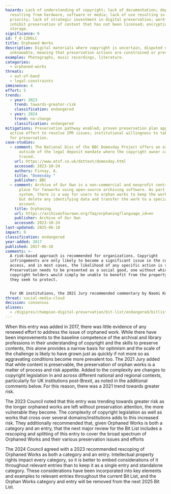 ```yaml
---
hazards: Lack of understanding of copyright; lack of documentation; dependencies
  resulting from hardware, software or media; lack of use resulting in lack of
  priority; lack of strategic investment in digital preservation; workflows that
  inhibit preservation of content that has not been licensed; encryption; poor
  storage.
significance: 6
id: f_d-IZHbLC
title: Orphaned Works
description: Digital materials where copyright is uncertain, disputed or
  unknowable, meaning that preservation actions are constrained or prevented.
examples: Photographs, music recordings, literature.
categories:
  - orphaned-works
threats:
  - out-of-band
  - legal-constraints
imminence: 4
effort: 5
trends:
  - year: 2023
    trend: towards-greater-risk
    classification: endangered
  - year: 2024
    trend: no-change
    classification: endangered
mitigations: Preservation pathway enabled; proven preservation plan applied;
  active effort to resolve IPR issues; institutional willingness to take risks
  for preservation.
case-studies:
  - comment: The National Disc of the BBC Domesday Project offers an example of loss
      outside of the legal deposit mandate where the copyright owner cannot be
      traced.
    url: https://www.atsf.co.uk/dottext/domesday.html
    accessed: 2023-10-24
    authors: Finnay, A.
    title: "Domesday "
    publisher: BBC
  - comment: Archive of Our Own is a non-commercial and nonprofit central hosting
      place for fanworks using open-source archiving software. As part of their
      system, there is a way for users to orphan works to keep the work active
      but delete any identifying data and transfer the work to a special
      account.
    title: Orphaning
    url: https://archiveofourown.org/faq/orphaning?language_id=en
    publisher: Archive of Our Own
    accessed: 2023-10-24
last-updated: 2025-06-10
impact: 9
classification: endangered
year-added: 2017
published: 2017-06-10
comments: >-
  A risk-based approach is recommended for organizations. Copyright
  infringements are only likely to become a significant issue in the context of
  access, and in most cases, the likelihood of any specific action is small.
  Preservation needs to be presented as a social good, one without which
  copyright holders would simply be unable to benefit from the property rights
  they seek to protect.


  For UK institutions, the 2021 Jury recommended commentary by Naomi Korn on the status of orphan works and the impact of Brexit – that UK institutions are no longer able to make use of the EU Orphan Works Directive and the alternative Orphan Works Licensing Scheme is costly*.* A list of resources is available at [](<>)[https://naomikorn.com/resources/](<>). For those in the UK, there is also the UK Copyright and Creative Economy Centre (CREATe) for resources on orphan works and copyright more broadly at [](<>)[https://www.create.ac.uk/resources/](<>).
threat: social-media-cloud
decision: consensus
aliases:
  - /digipres/champion-digital-preservation/bit-list/endangered/bitlist-orphaned-works
---
```

When this entry was added in 2017, there was little evidence of any renewed effort to address the issue of orphaned work. While there have been improvements to the baseline competence of the archival and library professions in their understanding of copyright and the skills to preserve contents, this alone provides a narrow basis for optimism and the scale of the challenge is likely to have grown just as quickly if not more so as aggravating conditions become more prevalent too. The 2021 Jury added that while content is preservable, the preservation of orphan works is a matter of process and risk appetite. Added to the complexity are changes to copyright legislation in and across different national and regional contexts, particularly for UK institutions post-Brexit, as noted in the additional comments below. For this reason, there was a 2021 trend towards greater risk.

The 2023 Council noted that this entry was trending towards greater risk as the longer orphaned works are left without preservation attention, the more vulnerable they become. The complexity of copyright legislation as well as works that cross over several domains/institutions adds to this increased risk. They additionally recommended that, given Orphaned Works is both a category and an entry, that the next major review for the Bit List includes a rescoping and splitting of this entry to cover the broad spectrum of Orphaned Works and their various preservation issues and efforts

The 2024 Council agreed with a 2023 recommended rescoping of Orphaned Works as both a category and an entry. Intellectual property rights impact every category, so it is better to embed considerations of it throughout relevant entries than to keep it as a single entry and standalone category. These considerations have been incorporated into key elements and examples to relevant entries throughout the current Bit List, and the Orphan Works category and entry will be removed from the next 2025 Bit List.
